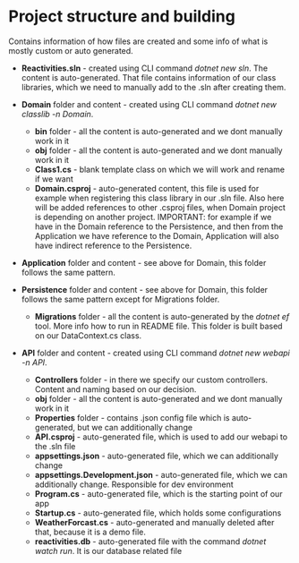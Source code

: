 # Project structure and building

Contains information of how files are created and some info of what is mostly custom or auto generated.

- **Reactivities.sln** - created using CLI command *dotnet new sln*. The content is auto-generated. That file contains information of our class libraries, which we need to manually add to the .sln after creating them.

- **Domain** folder and content - created using CLI command *dotnet new classlib -n Domain*.

    - **bin** folder - all the content is auto-generated and we dont manually work in it
    - **obj** folder - all the content is auto-generated and we dont manually work in it
    - **Class1.cs** - blank template class on which we will work and rename if we want
    - **Domain.csproj** - auto-generated content, this file is used for example when registering this class library in our .sln file. Also here will be added references to other .csproj files, when Domain project is depending on another project. IMPORTANT: for example if we have in the Domain reference to the Persistence, and then from the Application we have reference to the Domain, Application will also have indirect reference to the Persistence.

- **Application** folder and content - see above for Domain, this folder follows the same pattern.

- **Persistence** folder and content - see above for Domain, this folder follows the same pattern except for Migrations folder.

    - **Migrations** folder - all the content is auto-generated by the *dotnet ef* tool. More info how to run in README file. This folder is built based on our DataContext.cs class.

- **API** folder and content - created using CLI command *dotnet new webapi -n API*.

    - **Controllers** folder - in there we specify our custom controllers. Content and naming based on our decision.
    - **obj** folder - all the content is auto-generated and we dont manually work in it
    - **Properties** folder - contains .json config file which is auto-generated, but we can additionally change
    - **API.csproj** - auto-generated file, which is used to add our webapi to the .sln file
    - **appsettings.json** - auto-generated file, which we can additionally change
    - **appsettings.Development.json** - auto-generated file, which we can additionally change. Responsible for dev environment
    - **Program.cs** - auto-generated file, which is the starting point of our app
    - **Startup.cs** - auto-generated file, which holds some configurations
    - **WeatherForcast.cs** - auto-generated and manually deleted after that, because it is a demo file.
    - **reactivities.db** - auto-generated file with the command *dotnet watch run*. It is our database related file
